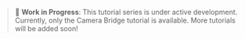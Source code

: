 
> 🚧 **Work in Progress**: This tutorial series is under active development. Currently, only the Camera Bridge tutorial is available. More tutorials will be added soon!



